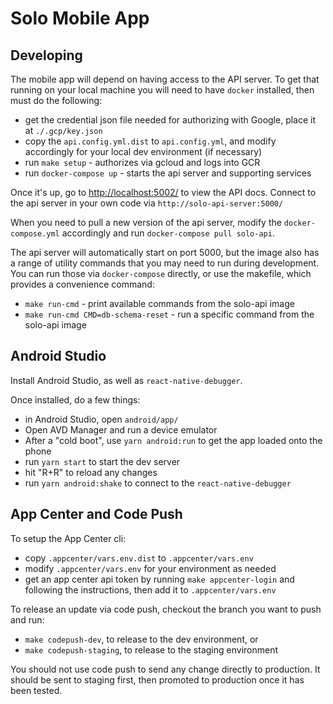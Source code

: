 # Solo Mobile App #

## Developing ##

The mobile app will depend on having access to the API server.  To get that running on your local machine you will need to have `docker` installed, then must do the following:

* get the credential json file needed for authorizing with Google, place it at `./.gcp/key.json`
* copy the `api.config.yml.dist` to `api.config.yml`, and modify accordingly for your local dev environment (if necessary)
* run `make setup` - authorizes via gcloud and logs into GCR
* run `docker-compose up` - starts the api server and supporting services

Once it's up, go to [http://localhost:5002/](http://localhost:5002/) to view the API docs.  Connect to the api server in your own code via `http://solo-api-server:5000/`

When you need to pull a new version of the api server, modify the `docker-compose.yml` accordingly and run `docker-compose pull solo-api`.

The api server will automatically start on port 5000, but the image also has a range of utility commands that you may need to run during development.  You can run those via `docker-compose` directly, or use the makefile, which provides a convenience command:

* `make run-cmd` - print available commands from the solo-api image
* `make run-cmd CMD=db-schema-reset` - run a specific command from the solo-api image

## Android Studio ##

Install Android Studio, as well as `react-native-debugger`.

Once installed, do a few things:

* in Android Studio, open `android/app/`
* Open AVD Manager and run a device emulator
* After a "cold boot", use `yarn android:run` to get the app loaded onto the phone
* run `yarn start` to start the dev server
* hit "R+R" to reload any changes
* run `yarn android:shake` to connect to the `react-native-debugger`

## App Center and Code Push ##

To setup the App Center cli:

* copy `.appcenter/vars.env.dist` to `.appcenter/vars.env`
* modify `.appcenter/vars.env` for your environment as needed
* get an app center api token by running `make appcenter-login` and following the instructions, then add it to `.appcenter/vars.env`

To release an update via code push, checkout the branch you want to push and run:

* `make codepush-dev`, to release to the dev environment, or
* `make codepush-staging`, to release to the staging environment

You should not use code push to send any change directly to production.  It should be sent to staging first, then promoted to production once it has been tested.